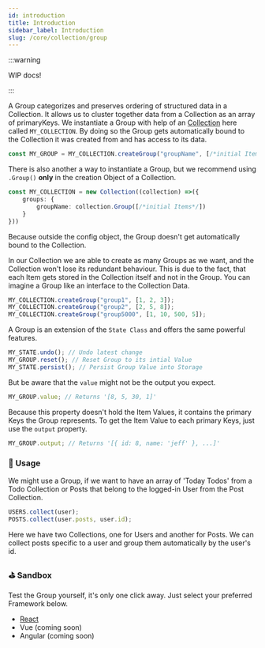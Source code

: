 ```yaml
---
id: introduction
title: Introduction
sidebar_label: Introduction
slug: /core/collection/group
---
```


:::warning

WIP docs!

:::

A Group categorizes and preserves ordering of structured data in a Collection.
It allows us to cluster together data from a Collection as an array of primaryKeys.
We instantiate a Group with help of an [Collection](../Introduction.md) here called `MY_COLLECTION`.
By doing so the Group gets automatically bound to the Collection it was created from 
and has access to its data.
```ts
const MY_GROUP = MY_COLLECTION.createGroup("groupName", [/*initial Items*/]);
```
There is also another a way to instantiate a Group, but we recommend using `.Group()` **only** in the creation Object of a Collection.
```ts {3}
const MY_COLLECTION = new Collection((collection) =>({
    groups: {
        groupName: collection.Group([/*initial Items*/])
    }
}))
```
Because outside the config object, the Group doesn't get automatically bound to the Collection.

In our Collection we are able to create as many Groups as we want, and the Collection won't lose
its redundant behaviour. This is due to the fact, that each Item gets stored in the Collection itself and not in the Group.
You can imagine a Group like an interface to the Collection Data.
```ts
MY_COLLECTION.createGroup("group1", [1, 2, 3]);
MY_COLLECTION.createGroup("group2", [2, 5, 8]);
MY_COLLECTION.createGroup("group5000", [1, 10, 500, 5]);
```
A Group is an extension of the `State Class` and offers the same powerful features.
```ts
MY_STATE.undo(); // Undo latest change
MY_GROUP.reset(); // Reset Group to its intial Value
MY_STATE.persist(); // Persist Group Value into Storage
```
But be aware that the `value` might not be the output you expect.
```ts
MY_GROUP.value; // Returns '[8, 5, 30, 1]'
```
Because this property doesn't hold the Item Values, it contains the primary Keys the Group represents.
To get the Item Value to each primary Keys, just use the `output` property.
```ts
MY_GROUP.output; // Returns '[{ id: 8, name: 'jeff' }, ...]'
```


### 🔨 Usage
We might use a Group, if we want to have an array of 'Today Todos' from
a Todo Collection or Posts that belong to the logged-in User from the Post Collection.
```ts
USERS.collect(user);
POSTS.collect(user.posts, user.id);
```
Here we have two Collections, one for Users and another for Posts.
We can collect posts specific to a user and group them automatically by the user's id.


### ⛳️ Sandbox
Test the Group yourself, it's only one click away. Just select your preferred Framework below.
- [React](https://codesandbox.io/s/agilets-first-state-f12cz)
- Vue (coming soon)
- Angular (coming soon)
